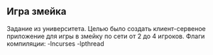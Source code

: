## Игра змейка
Задание из университета. Целью было создать клиент-сервеное приложение для игры в змейку по сети от 2 до 4 игроков.
Флаги компиляции: -lncurses -lpthread
